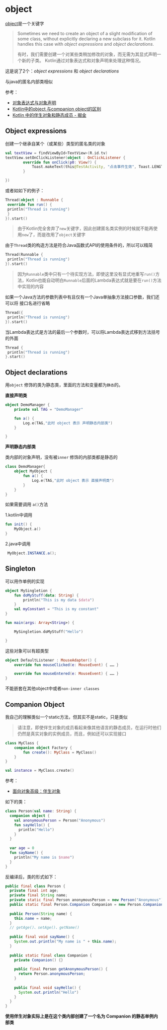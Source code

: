 # object

[object](https://www.kotlincn.net/docs/reference/object-declarations.html)是一个关键字

> Sometimes we need to create an object of a slight modification of some class, without explicitly declaring a new subclass for it. Kotlin handles this case with *object expressions* and *object declarations*.
> 
> 有时，我们需要创建一个对某些类稍加修改的对象，而无需为其显式声明一个新的子类。 Kotlin通过对象表达式和对象声明来处理这种情况。

这是说了2个：*object expressions* 和 *object declarations*

与java的匿名内部类相似

参考：

+ [对象表达式与对象声明](https://www.kotlincn.net/docs/reference/object-declarations.html)
+ [Kotlin中的object 与companion object的区别](https://www.jianshu.com/p/14db81e1576a)
+ [Kotlin 中的伴生对象和静态成员 - 掘金](https://juejin.cn/post/6844903617934147597)

## Object expressions

创建一个继承自某个（或某些）类型的匿名类的对象

```kotlin
val textView = findViewById<TextView>(R.id.tv)
textView.setOnClickListener(object : OnClickListener {
        override fun onClick(p0: View?) {
            Toast.makeText(this@TestActivity, "点击事件生效", Toast.LENGTH_LONG)
        }

})
```

或者如如下的例子：

```kotlin
Thread(object : Runnable {
 override fun run() {
 println("Thread is running")
 }
}).start()
```

> 由于Kotlin完全舍弃了`new`关键字，因此创建匿名类实例的时候就不能再使用`new`了，而是改用了`object`关键字

由于`Thread`类的构造方法是符合Java函数式API的使用条件的，所以可以精简

```kotlin
Thread(Runnable {
 println("Thread is running")
}).start()
```

> 因为`Runnable`类中只有一个待实现方法，即使这里没有显式地重写`run()`方法，Kotlin也能自动明白`Runnable`后面的Lambda表达式就是要在`run()`方法中实现的内容

如果一个Java方法的参数列表中有且仅有一个Java单抽象方法接口参数，我们还可以将 接口名进行省略

```kotlin
Thread({
 println("Thread is running")
}).start()
```

当Lambda表达式是方法的最后一个参数时，可以将Lambda表达式移到方法括号的外面

```kotlin
Thread {
 println("Thread is running")
}.start()
```



## Object declarations

用`object` 修饰的类为静态类，里面的方法和变量都为`静态`的。

**直接声明类**

```kotlin
object DemoManager {
    private val TAG = "DemoManager"

    fun a() {
        Log.e(TAG,"此时 object 表示 声明静态内部类")
    }

}
```

**声明静态内部类**

类内部的对象声明，没有被`inner` 修饰的内部类都是静态的

```kotlin
class DemoManager{
    object MyObject {
        fun a() {
            Log.e(TAG,"此时 object 表示 直接声明类")
        }
    }
}
```

如果需要调用 `a()`方法

1.kotlin中调用

```kotlin
fun init() {
    MyObject.a()
}
```

2.java中调用

```java
 MyObject.INSTANCE.a();
```

## Singleton

可以用作单例的实现

```kotlin
object MySingletion {
    fun doMyStuff(data: String) {
        println("This is my data $data")
    }
    val myConstant = "This is my constant"
}

fun main(args: Array<String>) {

    MySingletion.doMyStuff("Hello")

}
```

这些对象可以有超类型

```kotlin
object DefaultListener : MouseAdapter() {
    override fun mouseClicked(e: MouseEvent) { …… }

    override fun mouseEntered(e: MouseEvent) { …… }
}
```

不能嵌套在其他object中或者`non-inner classes`

## Companion Object

我自己的理解类似一个static方法，但其实不是static，只是类似

> 请注意，即使伴生对象的成员看起来像其他语言的静态成员，在运行时他们仍然是真实对象的实例成员，而且，例如还可以实现接口

```kotlin
class MyClass {
    companion object Factory {
        fun create(): MyClass = MyClass()
    }
}

val instance = MyClass.create()
```

参考：

+ [面向对象高级：伴生对象](https://zhuanlan.zhihu.com/p/26713535)



如下的类：

```kotlin
class Person(val name: String) {
  companion object {
    val anonymousPerson = Person("Anonymous")
    fun sayHello() {
      println("Hello")
    }
  }
  
  var age = 0
  fun sayName() {
    println("My name is $name")
  }
}
```

反编译后，类的形式如下：

```java
public final class Person {
  private final int age;
  private final String name;
  private static final Person anonymousPerson = new Person("Anonymous");
  public static final Person.Companion Companion = new Person.Companion();
  
  public Person(String name) {
    this.name = name;
  }
  // getAge()、setAge()、getName()
  
  public final void sayName() {
    System.out.println("My name is " + this.name);
  }
  
  public static final class Companion {
    private Companion() {}
    
    public final Person getAnonymousPerson() {
      return Person.anonymousPerson;
    }
    
    public final void sayHello() {
      System.out.println("Hello")
    }
  }
}
```

**使用伴生对象实际上是在这个类内部创建了一个名为 Companion 的静态单例内部类**

























